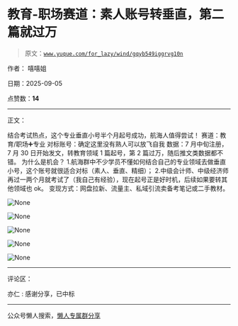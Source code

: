 # 教育-职场赛道：素人账号转垂直，第二篇就过万

> 原文：[`www.yuque.com/for_lazy/wind/gqyb549iggrvg10n`](https://www.yuque.com/for_lazy/wind/gqyb549iggrvg10n)

作者： 嘻嘻姐

日期：2025-09-05

点赞数：**14**

* * *

正文：

结合考试热点，这个专业垂直小号半个月起号成功，航海人值得尝试！ 赛道：教育/职场➕专业 对标账号：确定这里没有熟人可以放飞自我
数据：7 月中旬注册，7 月 30 日开始发文，转教育领域 1 篇起号，第 2 篇过万，随后推文类数据都不错。 为什么是机会？
1.航海群中不少学员不懂如何结合自己的专业领域去做垂直小号，这个账号就很适合对标（素人、垂直、精细）；
2.中级会计师、中级经济师再过一两个月就考试了（我自己有经验），现在起号正是好时机，后续如果要转其他领域也 ok。
变现方式：网盘拉新、流量主、私域引流卖备考笔记或二手教材。

![](img/ac346815bc38e335d4121e5e0c5ac536.png "None")

![](img/5dce5059e5653be0847232ff8993e44f.png "None")

![](img/300647f854c020001dfbdc5f51bdfac1.png "None")

![](img/ee62914dd838b5381f87df8e8903f5d7.png "None")

![](img/58a54ca090d13d1d4e134f0b40e5b4cc.png "None")

* * *

评论区：

亦仁 : 感谢分享，已中标

* * *

公众号懒人搜索，[懒人专属群分享](https://lazybook.fun/#/blog/group)